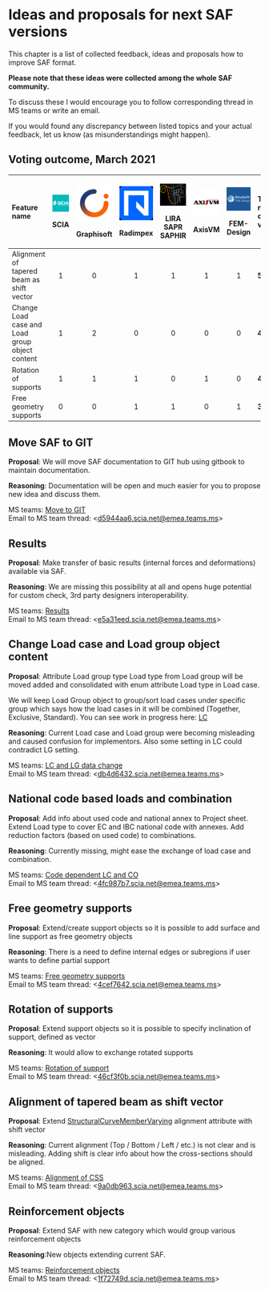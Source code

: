 # Ideas and proposals for next SAF versions

This chapter is a list of collected feedback, ideas and proposals how to improve SAF format.

**Please note that these ideas were collected among the whole SAF community.**

To discuss these I would encourage you to follow corresponding thread in MS teams or write an email.

If you would found any discrepancy between listed topics and your actual feedback, let us know \(as misunderstandings might happen\).

## Voting outcome, March 2021

<table>
  <thead>
    <tr>
      <th style="text-align:left"><b>Feature name</b>
      </th>
      <th style="text-align:center">
        <p>
          <img src="../.gitbook/assets/1_scia (3).png" alt="1" />
        </p>
        <p>SCIA</p>
      </th>
      <th style="text-align:center">
        <p>
          <img src="../.gitbook/assets/1_grgnay6o_400x400 (3).png" alt="1" />&#x200B;</p>
        <p>Graphisoft</p>
      </th>
      <th style="text-align:center">
        <p>
          <img src="../.gitbook/assets/1_radimpex (3).png" alt="1" />&#x200B;</p>
        <p>Radimpex</p>
      </th>
      <th style="text-align:center">
        <p>
          <img src="../.gitbook/assets/1_logo_lira (3).png" alt="1" />&#x200B;</p>
        <p>LIRA SAPR SAPHIR</p>
      </th>
      <th style="text-align:center">
        <p>
          <img src="../.gitbook/assets/1_axis (3).png" alt="1" />&#x200B;</p>
        <p>AxisVM</p>
      </th>
      <th style="text-align:center">
        <p>
          <img src="../.gitbook/assets/1_fem-design-logo (3).png" alt="1" />&#x200B;</p>
        <p>FEM-Design</p>
      </th>
      <th style="text-align:left"><b>Total number of votes</b>
      </th>
    </tr>
  </thead>
  <tbody>
    <tr>
      <td style="text-align:left">Alignment of tapered beam as shift vector</td>
      <td style="text-align:center">1</td>
      <td style="text-align:center">0</td>
      <td style="text-align:center">1</td>
      <td style="text-align:center">1</td>
      <td style="text-align:center">1</td>
      <td style="text-align:center">1</td>
      <td style="text-align:left"><b>5</b>
      </td>
    </tr>
    <tr>
      <td style="text-align:left">Change Load case and Load group object content</td>
      <td style="text-align:center">1</td>
      <td style="text-align:center">2</td>
      <td style="text-align:center">0</td>
      <td style="text-align:center">0</td>
      <td style="text-align:center">0</td>
      <td style="text-align:center">0</td>
      <td style="text-align:left"><b>4</b>
      </td>
    </tr>
    <tr>
      <td style="text-align:left">Rotation of supports</td>
      <td style="text-align:center">1</td>
      <td style="text-align:center">1</td>
      <td style="text-align:center">1</td>
      <td style="text-align:center">0</td>
      <td style="text-align:center">1</td>
      <td style="text-align:center">0</td>
      <td style="text-align:left"><b>4</b>
      </td>
    </tr>
    <tr>
      <td style="text-align:left">Free geometry supports</td>
      <td style="text-align:center">0</td>
      <td style="text-align:center">0</td>
      <td style="text-align:center">1</td>
      <td style="text-align:center">1</td>
      <td style="text-align:center">0</td>
      <td style="text-align:center">1</td>
      <td style="text-align:left"><b>3</b>
      </td>
    </tr>
  </tbody>
</table>

## Move SAF to GIT

**Proposal**: We will move SAF documentation to GIT hub using gitbook to maintain documentation.

**Reasoning**: Documentation will be open and much easier for you to propose new idea and discuss them.

MS teams: [Move to GIT](https://teams.microsoft.com/l/channel/19:f9383b54f0d74747a65e8dd15bb1a6bf@thread.skype/Move%2520to%2520GIT?groupId=ac7791f6-bfa2-46d2-8922-3c0acd48d2b0&tenantId=7ae3415a-60f6-4b09-82f6-40ee16d1a1d1)  
Email to MS team thread: &lt;d5944aa6.scia.net@emea.teams.ms&gt;

## Results

**Proposal**: Make transfer of basic results \(internal forces and deformations\) available via SAF.

**Reasoning**: We are missing this possibility at all and opens huge potential for custom check, 3rd party designers interoperability.

MS teams: [Results](https://teams.microsoft.com/l/channel/19:f8a94404bede4ff2b05533a361df8be3@thread.skype/Results?groupId=ac7791f6-bfa2-46d2-8922-3c0acd48d2b0&tenantId=7ae3415a-60f6-4b09-82f6-40ee16d1a1d1)  
Email to MS team thread: &lt;e5a31eed.scia.net@emea.teams.ms&gt;

## Change Load case and Load group object content

**Proposal**: Attribute Load group type Load type from Load group will be moved added and consolidated with enum attribute Load type in Load case.

We will keep Load Group object to group/sort load cases under specific group which says how the load cases in it will be combined \(Together, Exclusive, Standard\). You can see work in progress here: [LC](https://dev.saf.guide/LC/Default.htm)

**Reasoning**: Current Load case and Load group were becoming misleading and caused confusion for implementors. Also some setting in LC could contradict LG setting.

MS teams: [LC and LG data change](https://teams.microsoft.com/l/channel/19:fd0717f869b441b88bc1a8504a264f97@thread.skype/LC%2520and%2520LG%2520data%2520change?groupId=ac7791f6-bfa2-46d2-8922-3c0acd48d2b0&tenantId=7ae3415a-60f6-4b09-82f6-40ee16d1a1d1)  
Email to MS team thread: &lt;db4d6432.scia.net@emea.teams.ms&gt;

## National code based loads and combination

**Proposal**: Add info about used code and national annex to Project sheet. Extend Load type to cover EC and IBC national code with annexes. Add reduction factors \(based on used code\) to combinations.

**Reasoning**: Currently missing, might ease the exchange of load case and combination.

MS teams: [Code dependent LC and CO](https://teams.microsoft.com/l/channel/19:d1b47ceb0b934383ac9f4c3aa728d617@thread.skype/Code%2520dependent%2520LC%2520and%2520CO?groupId=ac7791f6-bfa2-46d2-8922-3c0acd48d2b0&tenantId=7ae3415a-60f6-4b09-82f6-40ee16d1a1d1)  
Email to MS team thread: &lt;4fc987b7.scia.net@emea.teams.ms&gt;

## Free geometry supports

**Proposal**: Extend/create support objects so it is possible to add surface and line support as free geometry objects

**Reasoning**: There is a need to define internal edges or subregions if user wants to define partial support

MS teams: [Free geometry supports](https://teams.microsoft.com/l/channel/19:80052e82fd664af7b2f59736573d2dbe@thread.skype/Free%2520geometry%2520supports?groupId=ac7791f6-bfa2-46d2-8922-3c0acd48d2b0&tenantId=7ae3415a-60f6-4b09-82f6-40ee16d1a1d1)  
Email to MS team thread: &lt;4cef7642.scia.net@emea.teams.ms&gt;

## Rotation of supports

**Proposal**: Extend support objects so it is possible to specify inclination of support, defined as vector

**Reasoning**: It would allow to exchange rotated supports

MS teams: [Rotation of support](https://teams.microsoft.com/l/channel/19:7922cd647417491e837016309faa0718@thread.skype/Rotation%2520of%2520support?groupId=ac7791f6-bfa2-46d2-8922-3c0acd48d2b0&tenantId=7ae3415a-60f6-4b09-82f6-40ee16d1a1d1)  
Email to MS team thread: &lt;46cf3f0b.scia.net@emea.teams.ms&gt;

## Alignment of tapered beam as shift vector

**Proposal**: Extend [StructuralCurveMemberVarying](https://dev.saf.guide/Content/A_Objects/8__StructuralCurveMemberVarying.htm) alignment attribute with shift vector

**Reasoning**: Current alignment \(Top / Bottom / Left / etc.\) is not clear and is misleading. Adding shift is clear info about how the cross-sections should be aligned.

MS teams: [Alignment of CSS](https://teams.microsoft.com/l/channel/19:fe751197230d48ec83665ddf9355d20f@thread.skype/Alignment%2520of%2520CSS?groupId=ac7791f6-bfa2-46d2-8922-3c0acd48d2b0&tenantId=7ae3415a-60f6-4b09-82f6-40ee16d1a1d1)  
Email to MS team thread: &lt;9a0db963.scia.net@emea.teams.ms&gt;

## Reinforcement objects

**Proposal**: Extend SAF with new category which would group various reinforcement objects

**Reasoning**:New objects extending current SAF.

MS teams: [Reinforcement objects](https://teams.microsoft.com/l/channel/19:b6ad8c17f2f84f6c83e0518e40ddd9b5@thread.skype/Reinforcement%2520objects?groupId=ac7791f6-bfa2-46d2-8922-3c0acd48d2b0&tenantId=7ae3415a-60f6-4b09-82f6-40ee16d1a1d1)  
Email to MS team thread: &lt;1f72749d.scia.net@emea.teams.ms&gt;

